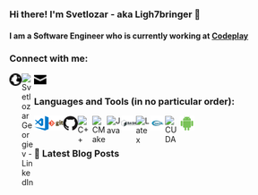 
### Hi there! I'm Svetlozar - aka Ligh7bringer 👋

#### I am a Software Engineer who is currently working at [Codeplay](https://codeplay.com)

### Connect with me:

[<img align="left" alt="sgeor.me" width="22px" src="https://raw.githubusercontent.com/iconic/open-iconic/master/svg/globe.svg" />][website]
[<img align="left" alt="Svetlozar Georgiev - LinkedIn" width="22px" src="https://cdn.jsdelivr.net/npm/simple-icons@v3/icons/linkedin.svg" />][linkedin]
[<img align="left" alt="Email" width="22px" src="https://raw.githubusercontent.com/iconic/open-iconic/1d1e8885c5031874b32f4e480e371ce2b1c24144/svg/envelope-closed.svg" />][email]

<br />

### Languages and Tools (in no particular order):

<img align="left" alt="Visual Studio Code" width="26px" src="https://raw.githubusercontent.com/github/explore/80688e429a7d4ef2fca1e82350fe8e3517d3494d/topics/visual-studio-code/visual-studio-code.png" />
<img align="left" alt="Git" width="26px" src="https://raw.githubusercontent.com/github/explore/80688e429a7d4ef2fca1e82350fe8e3517d3494d/topics/git/git.png" />
<img align="left" alt="GitHub" width="26px" src="https://raw.githubusercontent.com/github/explore/78df643247d429f6cc873026c0622819ad797942/topics/github/github.png" />
<img align="left" alt="C++" width="26px" src="https://upload.wikimedia.org/wikipedia/commons/thumb/1/18/ISO_C%2B%2B_Logo.svg/1200px-ISO_C%2B%2B_Logo.svg.png" />
<img align="left" alt="CMake" width="26px" src="https://upload.wikimedia.org/wikipedia/commons/thumb/1/13/Cmake.svg/1200px-Cmake.svg.png" />
<img align="left" alt="Java" width="26px" src="https://banner2.cleanpng.com/20190623/uxe/kisspng-logo-java-development-kit-portable-network-graphic-5d0f25d6871765.6875406615612738145533.jpg" />
<img align="left" alt="Bash" width="26px" src="https://raw.githubusercontent.com/github/explore/80688e429a7d4ef2fca1e82350fe8e3517d3494d/topics/bash/bash.png" />
<img align="left" alt="Latex" width="26px" src="https://cdn.freebiesupply.com/logos/large/2x/latex-logo-png-transparent.png" />
<img align="left" alt="OpenGL" width="26px" src="https://raw.githubusercontent.com/github/explore/80688e429a7d4ef2fca1e82350fe8e3517d3494d/topics/opengl/opengl.png" />
<img align="left" alt="CUDA" width="26px" src="https://logodix.com/logo/2008012.png" />
<img align="left" alt="Android" width="26px" src="https://raw.githubusercontent.com/github/explore/80688e429a7d4ef2fca1e82350fe8e3517d3494d/topics/android/android.png" />

<br />
<br />

### 📕 Latest Blog Posts
<!-- BLOG-POST-LIST:START -->
<!-- BLOG-POST-LIST:END -->

[website]: https://sgeor.me
[linkedin]: https://uk.linkedin.com/in/sgeor255
[email]: https://sgeor.me/contact